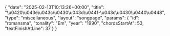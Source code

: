 {
    "date": "2025-02-13T10:13:26+00:00",
    "title": "\u0420\u043e\u043c\u0430\u043d\u0441-\u043c\u0430\u0440\u0448",
    "type": "miscellaneous",
    "layout": "songpage",
    "params": {
        "id": "romansma",
        "tonality": "Em",
        "year": "1990",
        "chordsStartAt": 53,
        "textFinishAtLine": 37
    }
}